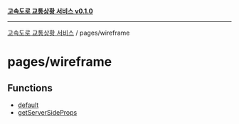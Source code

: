 [**고속도로 교통상황 서비스 v0.1.0**](../../README.md)

***

[고속도로 교통상황 서비스](../../modules.md) / pages/wireframe

# pages/wireframe

## Functions

- [default](functions/default.md)
- [getServerSideProps](functions/getServerSideProps.md)
